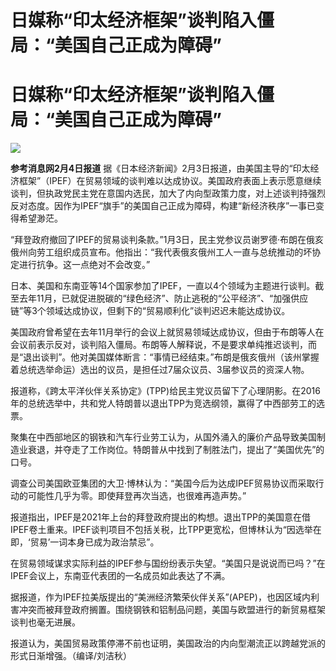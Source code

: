 # 日媒称“印太经济框架”谈判陷入僵局：“美国自己正成为障碍”

# 日媒称“印太经济框架”谈判陷入僵局：“美国自己正成为障碍”

![](https://inews.gtimg.com/om_bt/OqcprkZJTOlGFOb3Iep7YQ_d61zyRD5fFG6HzdmDlSFfoAA/1000)

**参考消息网2月4日报道**
据《日本经济新闻》2月3日报道，由美国主导的“印太经济框架”（IPEF）在贸易领域的谈判难以达成协议。美国政府表面上表示愿意继续谈判，但执政党民主党在意国内选民，加大了内向型政策力度，对上述谈判持强烈反对态度。因作为IPEF“旗手”的美国自己正成为障碍，构建“新经济秩序”一事已变得希望渺茫。

“拜登政府撤回了IPEF的贸易谈判条款。”1月3日，民主党参议员谢罗德·布朗在俄亥俄州向劳工组织成员宣布。他指出：“我代表俄亥俄州工人一直与总统推动的坏协定进行抗争。这一点绝对不会改变。”

日本、美国和东南亚等14个国家参加了IPEF，一直以4个领域为主题进行谈判。截至去年11月，已就促进脱碳的“绿色经济”、防止逃税的“公平经济”、“加强供应链”等3个领域达成协议，但剩下的“贸易顺利化”谈判迟迟未能达成协议。

美国政府曾希望在去年11月举行的会议上就贸易领域达成协议，但由于布朗等人在会议前表示反对，谈判陷入僵局。布朗等人解释说，不是要求单纯推迟谈判，而是“退出谈判”。他对美国媒体断言：“事情已经结束。”布朗是俄亥俄州（该州掌握着总统选举命运）选出的议员，是担任过7届众议员、3届参议员的资深人物。

报道称，《跨太平洋伙伴关系协定》(TPP)给民主党议员留下了心理阴影。在2016年的总统选举中，共和党人特朗普以退出TPP为竞选纲领，赢得了中西部劳工的选票。

聚集在中西部地区的钢铁和汽车行业劳工认为，从国外涌入的廉价产品导致美国制造业衰退，并夺走了工作岗位。特朗普从中找到了制胜法门，提出了“美国优先”的口号。

调查公司美国欧亚集团的大卫·博林认为：“美国今后为达成IPEF贸易协议而采取行动的可能性几乎为零。即使拜登再次当选，也很难再造声势。”

报道指出，IPEF是2021年上台的拜登政府提出的构想。退出TPP的美国意在借IPEF卷土重来。IPEF谈判项目不包括关税，比TPP更宽松，但博林认为“因选举在即，‘贸易’一词本身已成为政治禁忌”。

在贸易领域谋求实际利益的IPEF参与国纷纷表示失望。“美国只是说说而已吗？”在IPEF会议上，东南亚代表团的一名成员如此表达了不满。

据报道，作为IPEF拉美版提出的“美洲经济繁荣伙伴关系”(APEP)，也因区域内利害冲突而被拜登政府搁置。围绕钢铁和铝制品问题，美国与欧盟进行的新贸易框架谈判也毫无进展。

报道认为，美国贸易政策停滞不前也证明，美国政治的内向型潮流正以跨越党派的形式日渐增强。（编译/刘洁秋）

